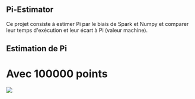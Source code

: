 ## Pi-Estimator
Ce projet consiste à estimer Pi par le biais de Spark et Numpy et comparer leur temps d'exécution et leur écart à Pi (valeur machine).

## Estimation de Pi 
# Avec 100000 points
<img src="Output/tab_res_100000.png">
